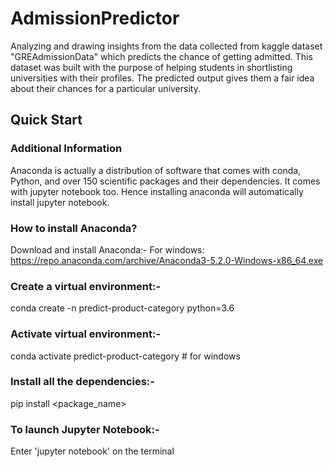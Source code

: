 # AdmissionPredictor
Analyzing and drawing insights from the data collected from kaggle dataset "GREAdmissionData" which predicts the chance of getting admitted. This dataset was built with the purpose of helping students in shortlisting universities with their profiles. The predicted output gives them a fair idea about their chances for a particular university.

## Quick Start

### Additional Information
Anaconda is actually a distribution of software that comes with conda, Python, and over 150 scientific packages and their dependencies. It comes with jupyter notebook too. Hence installing anaconda will automatically install jupyter notebook.

### How to install Anaconda?

Download and install Anaconda:-
For windows: https://repo.anaconda.com/archive/Anaconda3-5.2.0-Windows-x86_64.exe

### Create a virtual environment:-
conda create -n predict-product-category python=3.6

### Activate virtual environment:-
conda activate predict-product-category # for windows

### Install all the dependencies:-
pip install <package_name>

### To launch Jupyter Notebook:-
Enter 'jupyter notebook' on the terminal
